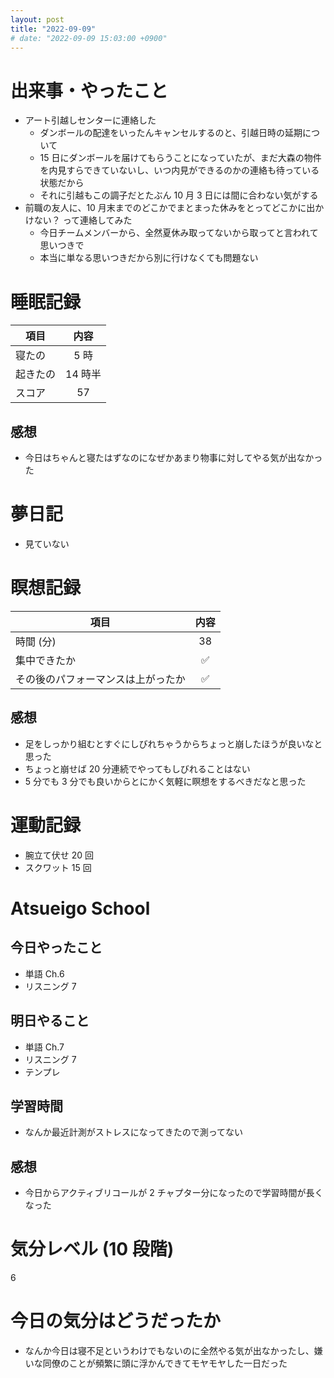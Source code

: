 ```yaml
---
layout: post
title: "2022-09-09"
# date: "2022-09-09 15:03:00 +0900"
---
```


# 出来事・やったこと
* アート引越しセンターに連絡した
    * ダンボールの配達をいったんキャンセルするのと、引越日時の延期について
    * 15 日にダンボールを届けてもらうことになっていたが、まだ大森の物件を内見すらできていないし、いつ内見ができるのかの連絡も待っている状態だから
    * それに引越もこの調子だとたぶん 10 月 3 日には間に合わない気がする
* 前職の友人に、10 月末までのどこかでまとまった休みをとってどこかに出かけない？ って連絡してみた
    * 今日チームメンバーから、全然夏休み取ってないから取ってと言われて思いつきで
    * 本当に単なる思いつきだから別に行けなくても問題ない



# 睡眠記録

| 項目 | 内容 |
| --- | :---: |
| 寝たの | 5 時 |
| 起きたの | 14 時半 |
| スコア | 57 |

## 感想
* 今日はちゃんと寝たはずなのになぜかあまり物事に対してやる気が出なかった



# 夢日記
* 見ていない



# 瞑想記録

| 項目 | 内容 |
| --- | :---: |
| 時間 (分) | 38 |
| 集中できたか | ✅ |
| その後のパフォーマンスは上がったか | ✅ |

## 感想
* 足をしっかり組むとすぐにしびれちゃうからちょっと崩したほうが良いなと思った
* ちょっと崩せば 20 分連続でやってもしびれることはない
* 5 分でも 3 分でも良いからとにかく気軽に瞑想をするべきだなと思った



# 運動記録
* 腕立て伏せ 20 回
* スクワット 15 回



# Atsueigo School
## 今日やったこと
* 単語 Ch.6
* リスニング 7

## 明日やること
* 単語 Ch.7
* リスニング 7
* テンプレ

## 学習時間
* なんか最近計測がストレスになってきたので測ってない

## 感想
* 今日からアクティブリコールが 2 チャプター分になったので学習時間が長くなった



# 気分レベル (10 段階)
6



# 今日の気分はどうだったか
* なんか今日は寝不足というわけでもないのに全然やる気が出なかったし、嫌いな同僚のことが頻繁に頭に浮かんできてモヤモヤした一日だった
